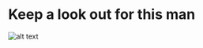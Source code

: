 # Keep a look out for this man
![alt text](https://github.com/omariog/mr_beast/blob/morefunnines/wanted.webp)

